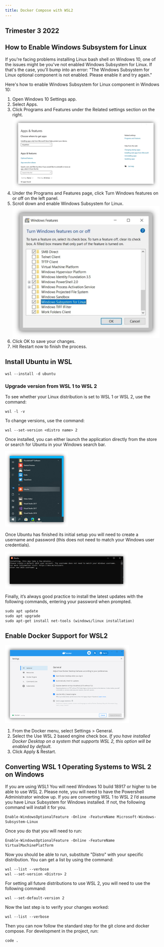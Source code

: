 ```yaml
---
title: Docker Compose with WSL2
---
```


## Trimester 3 2022

## How to Enable Windows Subsystem for Linux

If you're facing problems installing Linux bash shell on Windows 10, one of the issues might be
you've not enabled Windows Subsystem for Linux. If that's the case, you'll bump into an error: "The
Windows Subsystem for Linux optional component is not enabled. Please enable it and try again."

Here's how to enable Windows Subsystem for Linux component in Windows 10:

1. Open Windows 10 Settings app.
2. Select Apps.
3. Click Programs and Features under the Related settings section on the right.
   <!-- ![programs and Features](imgs/programs_and_features.png) -->
   ![programs and features](/Projects/Starlight/apparent-asteroid/public/programs_and_features.png)
4. Under the Programs and Features page, click Turn Windows features on or off on the left panel.
5. Scroll down and enable Windows Subsystem for Linux.
   ![Windows Features](/Projects/Starlight/apparent-asteroid/public//windows_features.png)
6. Click OK to save your changes.
7. Hit Restart now to finish the process.

## Install Ubuntu in WSL

```console
wsl --install -d ubuntu
```

### **Upgrade version from WSL 1 to WSL 2**

To see whether your Linux distribution is set to WSL 1 or WSL 2, use the command:

```console
wsl -l -v
```

To change versions, use the command:

```console
wsl --set-version <distro name> 2
```

Once installed, you can either launch the application directly from the store or search for Ubuntu
in your Windows search bar.

![Search Bar](/Projects/Starlight/apparent-asteroid/public//search_bar.png)

Once Ubuntu has finished its initial setup you will need to create a username and password (this
does not need to match your Windows user credentials).

![Sub System](/Projects/Starlight/apparent-asteroid/public//ubuntu_sub_system.png)

Finally, it’s always good practice to install the latest updates with the following commands,
entering your password when prompted.

```console
sudo apt update
sudo apt upgrade
sudo apt-get install net-tools (windows/linux installation)
```

## Enable Docker Support for WSL2

![Docker Support](/Projects/Starlight/apparent-asteroid/public//dockersupport.png)

1. From the Docker menu, select Settings > General.
2. Select the Use WSL 2 based engine check box. _If you have installed Docker Desktop on a system
   that supports WSL 2, this option will be enabled by default._
3. Click Apply & Restart.

## Converting WSL 1 Operating Systems to WSL 2 on Windows

If you are using WSL1 You will need Windows 10 build 18917 or higher to be able to use WSL 2. Please
note, you will need to have the Powershell Administrator window up. If you are converting WSL 1 to
WSL 2 I’d assume you have Linux Subsystem for Windows installed. If not, the following command will
install it for you.

```console
Enable-WindowsOptionalFeature -Online -FeatureName Microsoft-Windows-Subsystem-Linux
```

Once you do that you will need to run:

```console
Enable-WindowsOptionalFeature -Online -FeatureName VirtualMachinePlatform
```

Now you should be able to run, substitute "Distro" with your specific distribution. You can get a
list by using the command:

```console
wsl --list --verbose
wsl --set-version <Distro> 2
```

For setting all future distributions to use WSL 2, you will need to use the following command:

```console
wsl --set-default-version 2
```

Now the last step is to verify your changes worked:

```console
wsl --list --verbose
```

Then you can now follow the standard step for the git clone and docker compose. For development in
the project, run:

```console
code .
```
